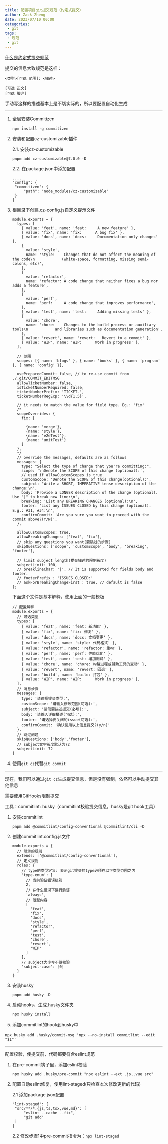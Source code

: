 ```yaml
---
title: 配置项目git提交规范（约定式提交）
author: Zack Zheng
date: 2023/07/10 00:00
categories:
 - git
tags:
 - 规范
 - git
---
```


[什么是约定式提交规范](https://www.conventionalcommits.org/zh-hans/v1.0.0/)

提交的信息大致规范是这样：

```
<类型>[可选 范围]: <描述>

[可选 正文]
[可选 脚注]
```

手动写这样的描述基本上是不切实际的，所以要配置自动化生成



____



1. 全局安装Commitizen

   `npm install -g commitizen`

2. 安装和配置cz-customizable插件

   2.1. 安装cz-customizable

   `pnpm add cz-customizable@7.0.0 -D`

   2.2. 在package.json中添加配置

   ```
   ....
   "config": {
   	"commitizen": {
   		"path": "node_modules/cz-customizable"
   	}
   }
   ```

3. 根目录下创建.cz-config.js自定义提示文件

   ```
   module.exports = {
     types: [
       { value: 'feat', name: 'feat:     A new feature' },
       { value: 'fix', name: 'fix:      A bug fix' },
       { value: 'docs', name: 'docs:     Documentation only changes' },
       {
         value: 'style',
         name: 'style:    Changes that do not affect the meaning of the code\n            (white-space, formatting, missing semi-colons, etc)',
       },
       {
         value: 'refactor',
         name: 'refactor: A code change that neither fixes a bug nor adds a feature',
       },
       {
         value: 'perf',
         name: 'perf:     A code change that improves performance',
       },
       { value: 'test', name: 'test:     Adding missing tests' },
       {
         value: 'chore',
         name: 'chore:    Changes to the build process or auxiliary tools\n            and libraries such as documentation generation',
       },
       { value: 'revert', name: 'revert:   Revert to a commit' },
       { value: 'WIP', name: 'WIP:      Work in progress' },
     ],
   
     // 范围
     scopes: [{ name: 'blogs' }, { name: 'books' }, { name: 'program' }, { name: 'config' }],
   
     usePreparedCommit: false, // to re-use commit from ./.git/COMMIT_EDITMSG
     allowTicketNumber: false,
     isTicketNumberRequired: false,
     ticketNumberPrefix: 'TICKET-',
     ticketNumberRegExp: '\\d{1,5}',
   
     // it needs to match the value for field type. Eg.: 'fix'
     /*
     scopeOverrides: {
       fix: [
   
         {name: 'merge'},
         {name: 'style'},
         {name: 'e2eTest'},
         {name: 'unitTest'}
       ]
     },
     */
     // override the messages, defaults are as follows
     messages: {
       type: "Select the type of change that you're committing:",
       scope: '\nDenote the SCOPE of this change (optional):',
       // used if allowCustomScopes is true
       customScope: 'Denote the SCOPE of this change(optional):',
       subject: 'Write a SHORT, IMPERATIVE tense description of the change:\n',
       body: 'Provide a LONGER description of the change (optional). Use "|" to break new line:\n',
       breaking: 'List any BREAKING CHANGES (optional):\n',
       footer: 'List any ISSUES CLOSED by this change (optional). E.g.: #31, #34:\n',
       confirmCommit: 'Are you sure you want to proceed with the commit above?(Y/N)',
     },
   
     allowCustomScopes: true,
     allowBreakingChanges: ['feat', 'fix'],
     // skip any questions you want(要跳过的步骤)
     skipQuestions: ['scope', 'customScope', 'body', 'breaking', 'footer'],
   
     // limit subject length(提交描述的限制长度)
     subjectLimit: 100,
     // breaklineChar: '|', // It is supported for fields body and footer.
     // footerPrefix : 'ISSUES CLOSED:'
     // askForBreakingChangeFirst : true, // default is false
   };
   
   ```

   下面这个文件是基本解释，使用上面的一般模板

   ```
   // 配置解释
   module.exports = {
     // 可选类型
     types: [
       { value: 'feat', name: 'feat: 新功能' },
       { value: 'fix', name: 'fix: 修复' },
       { value: 'docs', name: 'docs: 文档变更' },
       { value: 'style', name: 'style: 代码格式' },
       { value: 'refactor', name: 'refactor: 重构' },
       { value: 'perf', name: 'perf: 性能优化' },
       { value: 'test', name: 'test: 增加测试' },
       { value: 'chore', name: 'chore: 构建过程或辅助工具的变动' },
       { value: 'revert', name: 'revert: 回退' },
       { value: 'build', name: 'build: 打包' },
       { value: 'WIP', name: 'WIP:      Work in progress' },
     ],
     // 消息步骤
     messages: {
       type: '请选择提交类型:',
       customScope: '请输入修改范围(可选):',
       subject: '请简要描述提交(必填):',
       body: '请输入详细描述(可选):',
       footer: '请选择要关闭的issue(可选):',
       confirmCommit: '确认使用以上信息提交?(y/n)'
     },
     // 跳过问题
     skipQuestions: ['body','footer'],
     // subject文字长度默认为72
     subjectLimit: 72
   }
   
   ```

4. 使用`git cz`代替`git commit`



____

现在，我们可以通过`git cz`生成提交信息，但是没有强制，依然可以手动提交其他信息

需要使用GitHooks限制提交

工具：commitlint+husky（commitlint校验提交信息，husky是git hook工具）

1. 安装commitlint

   `pnpm add @commitlint/config-conventional @commitlint/cli -D`

2. 创建commitlint.config.js文件

   ```
   module.exports = {
     // 继承的规则
     extends: ['@commitlint/config-conventional'],
     // 定义规则
     roles: {
       // type的类型定义: 表示git提交的type必须在以下类型范围之内
       'type-enum': [
         // 当前验证错误级别
         2,
         // 在什么情况下进行验证
         'always',
         // 范型内容
         [
           'feat',
           'fix',
           'docs',
           'style',
           'refactor',
           'perf',
           'test',
           'chore',
           'revert',
           'WIP'
         ]
       ],
       // subject大小写不做校验
       'subject-case': [0]
     }
   }
   ```



3. 安装husky

   `pnpm add husky -D`

4. 启动hooks，生成.husky文件夹

   `npx husky install`

5. 添加commitlint的hook到husky中

​		`npx husky add .husky/commit-msg 'npx --no-install commitlint --edit "$1"'`

____

配置校验，使提交前，代码都要符合eslint规范

1. 在pre-commit钩子里，添加eslint校验

   `npx husky add .husky/pre-commit "npx eslint --ext .js,.vue src"`

2. 配置自动eslint修复，使用lint-staged(只检查本次修改更新的代码)

   2.1 添加package.json配置

   ```
   "lint-staged": {
   	"src/**/*.{js,ts,tsx,vue,md}": [
   		"eslint --cache --fix",
   		"git add"
   	]
   }
   ```

   2.2 修改步骤1中pre-commit指令为：`npx lint-staged `
